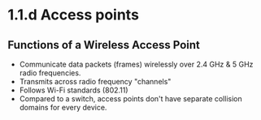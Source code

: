 # 1.1.d Access points

## Functions of a Wireless Access Point

* Communicate data packets \(frames\) wirelessly over 2.4 GHz & 5 GHz radio frequencies.
* Transmits across radio frequency "channels"
* Follows Wi-Fi standards \(802.11\)
* Compared to a switch, access points don't have separate collision domains for every device.









